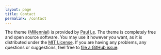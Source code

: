```yaml
---
layout: page
title: Contact
permalink: /contact
---
```


The theme ([Millennial](https://github.com/LeNPaul/Millennial)) is provided by [Paul Le](mailto:hello@paulle.ca). The theme is completely free and open source software. You may use it however you want, as it is distributed under the [MIT License](http://choosealicense.com/licenses/mit/). If you are having any problems, any questions or suggestions, feel free to [file a GitHub issue](https://github.com/lenpaul/Millennial/issues/new).
